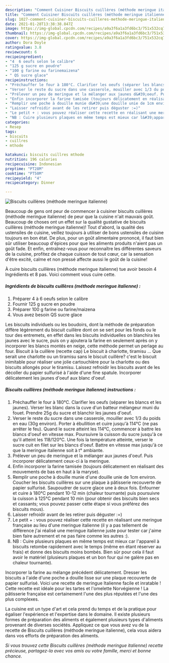 ```yaml
---
description: "Comment Cuisiner Biscuits cuillères (méthode meringue italienne)"
title: "Comment Cuisiner Biscuits cuillères (méthode meringue italienne)"
slug: 1027-comment-cuisiner-biscuits-cuilleres-methode-meringue-italienne
date: 2021-01-28T13:38:38.847Z
image: https://img-global.cpcdn.com/recipes/a9a3f6a1a3fd6bc3/751x532cq70/biscuits-cuilleres-methode-meringue-italienne-photo-principale-de-la-recette.jpg
thumbnail: https://img-global.cpcdn.com/recipes/a9a3f6a1a3fd6bc3/751x532cq70/biscuits-cuilleres-methode-meringue-italienne-photo-principale-de-la-recette.jpg
cover: https://img-global.cpcdn.com/recipes/a9a3f6a1a3fd6bc3/751x532cq70/biscuits-cuilleres-methode-meringue-italienne-photo-principale-de-la-recette.jpg
author: Dora Doyle
ratingvalue: 3.8
reviewcount: 6
recipeingredient:
- "4  6 oeufs selon le calibre"
- "125 g sucre en poudre"
- "100 g farine ou farinemaizena"
- " QS sucre glace"
recipeinstructions:
- "Préchauffer le four à 180°C. Clarifier les oeufs (séparer les blancs et les jaunes). Verser les blanc dans la cuve d&#39;un batteur mélangeur muni du fouet. Prendre 25g du sucre et blanchir les jaunes d&#39;oeuf."
- "Verser le reste du sucre dans une casserole, mouiller avec 1/3 du poids en eau (30g environ). Porter à ébullition et cuire jusqu&#39;à 114°C (ne pas arrêter le feu). Quand le sucre atteint les 114°C, commencer à battre les blancs d&#39;oeuf en vitesse max. Poursuivre la cuisson du sucre jusqu&#39;à ce qu&#39;il atteint les 118/120°C. Une fois la température atteinte, verser le sucre cuit en filet sur les blancs d&#39;oeuf. Battre en vitesse max jusqu&#39;à ce que la meringue italienne soit à t° ambiante."
- "Prélever un peu de meringue et la mélanger aux jaunes d&#39;oeuf. Puis incorporer délicatement ceux-ci à la meringue."
- "Enfin incorporer la farine tamisée (toujours délicatement en réalisant des mouvements de bas en haut à la maryse)."
- "Remplir une poche à douille munie d&#39;une douille unie de 1cm environ. Coucher les biscuits cuillères sur une plaque à pâtisserie recouverte de papier sulfurisé. Saupoudrer de sucre glace une à deux fois. Enfourner et cuire à 180°C pendant 10-12 min (chaleur tournante) puis poursuivre la cuisson à 125°C pendant 10 min (pour obtenir des biscuits bien secs et cassants; vous pouvez passer cette étape si vous préférez des biscuits mous)."
- "Laisser refroidir avant de les retirer puis déguster :=)"
- "Le petit + : vous pouvez réaliser cette recette en réalisant une meringue française au lieu d&#39;une meringue italienne (il y a pas tellement de différence j&#39;ai réalisé une meringue italienne juste pour tester car j&#39;aime bien faire autrement et ne pas faire comme les autres :)."
- "NB : Cuire plusieurs plaques en même temps est mieux car l&#39;appareil à biscuits retombe rapidement avec le temps (même en étant réserver au frais) et donne des biscuits moins bombés. Bien sûr pour cela il faut avoir le matériel (plusieurs plaques et un bon four qui ne galère pas en chaleur tournante)."
categories:
- Resep
tags:
- biscuits
- cuillres
- mthode

katakunci: biscuits cuillres mthode 
nutrition: 196 calories
recipecuisine: Indonesian
preptime: "PT28M"
cooktime: "PT50M"
recipeyield: "4"
recipecategory: Dinner

---
```



![Biscuits cuillères (méthode meringue italienne)](https://img-global.cpcdn.com/recipes/a9a3f6a1a3fd6bc3/751x532cq70/biscuits-cuilleres-methode-meringue-italienne-photo-principale-de-la-recette.jpg)

Beaucoup de gens ont peur de commencer à cuisiner biscuits cuillères (méthode meringue italienne) de peur que la cuisine n'ait mauvais goût. Beaucoup de choses ont un effet sur la qualité gustative de biscuits cuillères (méthode meringue italienne)! Tout d'abord, la qualité des ustensiles de cuisine, veillez toujours à utiliser de bons ustensiles de cuisine toujours en bon état. De plus, pour un goût alimentaire prononcé, il faut bien sûr utiliser beaucoup d'épices pour que les aliments produits n'aient pas un goût fade. Et enfin, entraînez-vous pour reconnaître les différentes saveurs de la cuisine, profitez de chaque cuisson de tout cœur, car la sensation d'être excité, calme et non pressé affecte aussi le goût de la cuisine!

<!--inarticleads1-->

À cuire biscuits cuillères (méthode meringue italienne) tue avoir besoin 4 Ingrédients et 8 pas. Voici comment vous cuire cette.

##### Ingrédients de biscuits cuillères (méthode meringue italienne) :

1. Préparer 4 à 6 oeufs selon le calibre
1. Fournir 125 g sucre en poudre
1. Préparer 100 g farine ou farine/maizena
1. Vous avez besoin  QS sucre glace


Les biscuits individuels ou les boudoirs, dont la méthode de préparation diffère légèrement du biscuit cuillère dont on se sert pour les fonds ou le tour des entremets, en effet dans les biscuits individuelles on blanchira les jaunes avec le sucre, puis on y ajoutera la farine en seulement après on y incorporer les blancs montés en neige, cette méthode permet un perlage au four. Biscuit à la cuillère (recette cap) Le biscuit à charlotte, tiramisu … Que serait une charlotte ou un tiramisu sans le biscuit cuillère? c&#39;est le biscuit inimitable pour réaliser une jolie cartouchière pour la charlotte ou des biscuits allongés pour le tiramisu. Laissez refroidir les biscuits avant de les décoller du papier sulfurisé à l&#39;aide d&#39;une fine spatule. Incorporer délicatement les jaunes d&#39;oeuf aux blanc d&#39;oeuf. 

<!--inarticleads2-->

##### Biscuits cuillères (méthode meringue italienne) instructions :

1. Préchauffer le four à 180°C. Clarifier les oeufs (séparer les blancs et les jaunes). Verser les blanc dans la cuve d&#39;un batteur mélangeur muni du fouet. Prendre 25g du sucre et blanchir les jaunes d&#39;oeuf.
1. Verser le reste du sucre dans une casserole, mouiller avec 1/3 du poids en eau (30g environ). Porter à ébullition et cuire jusqu&#39;à 114°C (ne pas arrêter le feu). Quand le sucre atteint les 114°C, commencer à battre les blancs d&#39;oeuf en vitesse max. Poursuivre la cuisson du sucre jusqu&#39;à ce qu&#39;il atteint les 118/120°C. Une fois la température atteinte, verser le sucre cuit en filet sur les blancs d&#39;oeuf. Battre en vitesse max jusqu&#39;à ce que la meringue italienne soit à t° ambiante.
1. Prélever un peu de meringue et la mélanger aux jaunes d&#39;oeuf. Puis incorporer délicatement ceux-ci à la meringue.
1. Enfin incorporer la farine tamisée (toujours délicatement en réalisant des mouvements de bas en haut à la maryse).
1. Remplir une poche à douille munie d&#39;une douille unie de 1cm environ. Coucher les biscuits cuillères sur une plaque à pâtisserie recouverte de papier sulfurisé. Saupoudrer de sucre glace une à deux fois. Enfourner et cuire à 180°C pendant 10-12 min (chaleur tournante) puis poursuivre la cuisson à 125°C pendant 10 min (pour obtenir des biscuits bien secs et cassants; vous pouvez passer cette étape si vous préférez des biscuits mous).
1. Laisser refroidir avant de les retirer puis déguster :=)
1. Le petit + : vous pouvez réaliser cette recette en réalisant une meringue française au lieu d&#39;une meringue italienne (il y a pas tellement de différence j&#39;ai réalisé une meringue italienne juste pour tester car j&#39;aime bien faire autrement et ne pas faire comme les autres :).
1. NB : Cuire plusieurs plaques en même temps est mieux car l&#39;appareil à biscuits retombe rapidement avec le temps (même en étant réserver au frais) et donne des biscuits moins bombés. Bien sûr pour cela il faut avoir le matériel (plusieurs plaques et un bon four qui ne galère pas en chaleur tournante).


Incorporer la farine au mélange précédent délicatement. Dresser les biscuits a l&#39;aide d&#39;une poche a douille lisse sur une plaque recouverte de papier sulfurisé. Voici une recette de meringue Italienne facile et inratable ! Cette recette est idéale pour les tartes et l&#39;omelette Norvégienne ! La pâtisserie française est certainement l&#39;une des plus réputées et l&#39;une des plus complexes. 

<!--inarticleads1-->

<p>
La cuisine est un type d'art et cela prend du temps et de la pratique pour égaliser l'expérience et l'expertise dans le domaine. Il existe plusieurs formes de préparation des aliments et également plusieurs types d'aliments provenant de diverses sociétés. Appliquez ce que vous avez vu de la recette de Biscuits cuillères (méthode meringue italienne), cela vous aidera dans vos efforts de préparation des aliments.
</p>

<p>
<i>Si vous trouvez cette Biscuits cuillères (méthode meringue italienne) recette précieuse, partagez-la avec vos amis ou votre famille, merci et bonne chance.</i>
</p>
